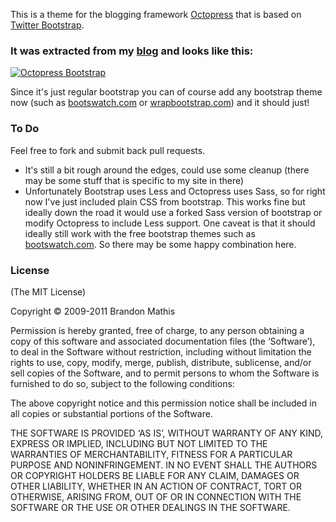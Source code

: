 This is a theme for the blogging framework [Octopress](https://github.com/imathis/octopress) that is based on [Twitter Bootstrap](http://twitter.github.com/bootstrap/).

### It was extracted from my [blog](https://github.com/barmstrong/blog) and looks like this:

<a href="http://brianarmstrong.org"><img src="https://github.com/barmstrong/octopress-bootstrap/raw/master/source/assets/screenshot.png"  alt="Octopress Bootstrap"/></a>

Since it's just regular bootstrap you can of course add any bootstrap theme now (such as [bootswatch.com](http://bootswatch.com/) or [wrapbootstrap.com](http://wrapbootstrap.com/)) and it should just!

### To Do

Feel free to fork and submit back pull requests.

* It's still a bit rough around the edges, could use some cleanup (there may be some stuff that is specific to my site in there)
* Unfortunately Bootstrap uses Less and Octopress uses Sass, so for right now I've just included plain CSS from bootstrap.  This works fine but ideally down the road it would use a forked Sass version of bootstrap or modify Octopress to include Less support.  One caveat is that it should ideally still work with the free bootstrap themes such as [bootswatch.com](http://bootswatch.com/).  So there may be some happy combination here.

### License
(The MIT License)

Copyright © 2009-2011 Brandon Mathis

Permission is hereby granted, free of charge, to any person obtaining a copy of this software and associated documentation files (the ‘Software’), to deal in the Software without restriction, including without limitation the rights to use, copy, modify, merge, publish, distribute, sublicense, and/or sell copies of the Software, and to permit persons to whom the Software is furnished to do so, subject to the following conditions:

The above copyright notice and this permission notice shall be included in all copies or substantial portions of the Software.

THE SOFTWARE IS PROVIDED ‘AS IS’, WITHOUT WARRANTY OF ANY KIND, EXPRESS OR IMPLIED, INCLUDING BUT NOT LIMITED TO THE WARRANTIES OF MERCHANTABILITY, FITNESS FOR A PARTICULAR PURPOSE AND NONINFRINGEMENT. IN NO EVENT SHALL THE AUTHORS OR COPYRIGHT HOLDERS BE LIABLE FOR ANY CLAIM, DAMAGES OR OTHER LIABILITY, WHETHER IN AN ACTION OF CONTRACT, TORT OR OTHERWISE, ARISING FROM, OUT OF OR IN CONNECTION WITH THE SOFTWARE OR THE USE OR OTHER DEALINGS IN THE SOFTWARE.